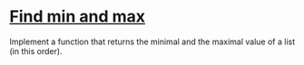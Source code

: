 # [Find min and max](https://www.codewars.com/kata/57a1ae8c7cb1f31e4e000130) #

Implement a function that returns the minimal and the maximal value of a list (in this order).
